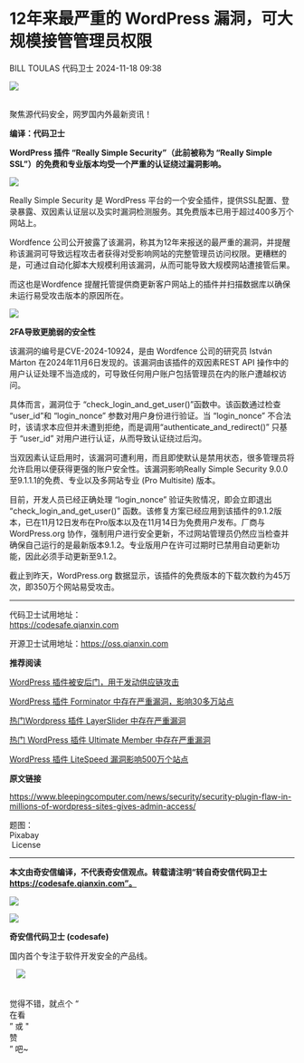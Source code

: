 #  12年来最严重的 WordPress 漏洞，可大规模接管管理员权限   
BILL TOULAS  代码卫士   2024-11-18 09:38  
  
![](https://mmbiz.qpic.cn/mmbiz_gif/Az5ZsrEic9ot90z9etZLlU7OTaPOdibteeibJMMmbwc29aJlDOmUicibIRoLdcuEQjtHQ2qjVtZBt0M5eVbYoQzlHiaw/640?wx_fmt=gif "")  
  
   
聚焦源代码安全，网罗国内外最新资讯！  
  
**编译：代码卫士**  
  
**WordPress 插件 “Really Simple Security”（此前被称为 “Really Simple SSL”）的免费和专业版本均受一个严重的认证绕过漏洞影响。**  
  
![](https://mmbiz.qpic.cn/mmbiz_gif/oBANLWYScMS2FjkxTbyib7OBoPjgGDeeibvxd5tc1COE4kUV1E9ZmEQiaHvJ1Wicapmnu7L9zKeSN2xB8WnBrRMYJg/640?wx_fmt=gif&from=appmsg "")  
  
  
Really Simple Security 是 WordPress 平台的一个安全插件，提供SSL配置、登录暴露、双因素认证层以及实时漏洞检测服务。其免费版本已用于超过400多万个网站上。  
  
Wordfence 公司公开披露了该漏洞，称其为12年来报送的最严重的漏洞，并提醒称该漏洞可导致远程攻击者获得对受影响网站的完整管理员访问权限。更糟糕的是，可通过自动化脚本大规模利用该漏洞，从而可能导致大规模网站遭接管后果。  
  
而这也是Wordfence 提醒托管提供商更新客户网站上的插件并扫描数据库以确保未运行易受攻击版本的原因所在。  
  
  
![](https://mmbiz.qpic.cn/mmbiz_gif/oBANLWYScMS2FjkxTbyib7OBoPjgGDeeibI1DRe3GvlbfrWtHb3ZAlNLSsZZJ2IqdOZ4NaxjmzFL6B1KzYobmjew/640?wx_fmt=gif&from=appmsg "")  
  
  
**2FA导致更脆弱的安全性**  
  
  
该漏洞的编号是CVE-2024-10924，是由 Wordfence 公司的研究员 István Márton 在2024年11月6日发现的。该漏洞由该插件的双因素REST API 操作中的用户认证处理不当造成的，可导致任何用户账户包括管理员在内的账户遭越权访问。  
  
具体而言，漏洞位于 “check_login_and_get_user()”函数中。该函数通过检查 “user_id”和 “login_nonce” 参数对用户身份进行验证。当 “login_nonce” 不合法时，该请求本应但并未遭到拒绝，而是调用“authenticate_and_redirect()” 只基于 “user_id” 对用户进行认证，从而导致认证绕过后沟。  
  
当双因素认证启用时，该漏洞可遭利用，而且即使默认是禁用状态，很多管理员将允许启用以便获得更强的账户安全性。该漏洞影响Really Simple Security 9.0.0至9.1.1.1的免费、专业以及多网站专业 (Pro Multisite) 版本。  
  
目前，开发人员已经正确处理 “login_nonce” 验证失败情况，即会立即退出 “check_login_and_get_user()” 函数。该修复方案已经应用到该插件的9.1.2版本，已在11月12日发布在Pro版本以及在11月14日为免费用户发布。厂商与 WordPress.org 协作，强制用户进行安全更新，不过网站管理员仍然应当检查并确保自己运行的是最新版本9.1.2。专业版用户在许可过期时已禁用自动更新功能，因此必须手动更新至9.1.2。  
  
截止到昨天，WordPress.org 数据显示，该插件的免费版本的下载次数约为45万次，即350万个网站易受攻击。  
  
  
****  
代码卫士试用地址：  
https://codesafe.qianxin.com  
  
开源卫士试用地址：https://oss.qianxin.com  
  
  
  
  
  
  
  
  
  
  
  
  
  
  
**推荐阅读**  
  
[WordPress 插件被安后门，用于发动供应链攻击](http://mp.weixin.qq.com/s?__biz=MzI2NTg4OTc5Nw==&mid=2247519884&idx=2&sn=394599c6e622c656ae34d0c38cb671fa&chksm=ea94bfe6dde336f0971c21b57ed4c97af0185fd27f42cbe3f54350b5600357533a0d61ab1a94&scene=21#wechat_redirect)  
  
  
[WordPress 插件 Forminator 中存在严重漏洞，影响30多万站点](http://mp.weixin.qq.com/s?__biz=MzI2NTg4OTc5Nw==&mid=2247519350&idx=1&sn=44cdd16335bfd4e16c8f57397e448771&chksm=ea94bd1cdde3340a03401c5d3c557a9d7ed61164d414c3cf30a1707f0002703fe0d7559b1840&scene=21#wechat_redirect)  
  
  
[热门Wordpress 插件 LayerSlider 中存在严重漏洞](http://mp.weixin.qq.com/s?__biz=MzI2NTg4OTc5Nw==&mid=2247519223&idx=2&sn=a927e2b6bd81218102ea07e2de3133d7&chksm=ea94ba9ddde3338bf760ba11cb2fb665b8ad6e728bcc5b21ea7c1c1bf46968a037b5e55499a3&scene=21#wechat_redirect)  
  
  
[热门 WordPress 插件 Ultimate Member 中存在严重漏洞](http://mp.weixin.qq.com/s?__biz=MzI2NTg4OTc5Nw==&mid=2247518957&idx=1&sn=8d096042c0c0ab672b2763c4be529085&chksm=ea94bb87dde332919301d11f7a8c23002f628ae325511713f594d8afae88da1d90d44818421f&scene=21#wechat_redirect)  
  
  
[WordPress 插件 LiteSpeed 漏洞影响500万个站点](http://mp.weixin.qq.com/s?__biz=MzI2NTg4OTc5Nw==&mid=2247518947&idx=3&sn=a79e0235f3e78c2f4980247b4e0a365d&chksm=ea94bb89dde3329f127d8c01ddbfd59e454133a12f03962b70d34129434f08d38529852aa820&scene=21#wechat_redirect)  
  
  
  
  
  
**原文链接**  
  
  
https://www.bleepingcomputer.com/news/security/security-plugin-flaw-in-millions-of-wordpress-sites-gives-admin-access/  
  
  
题图：  
Pixabay  
 License  
  
****  
**本文由奇安信编译，不代表奇安信观点。转载请注明“转自奇安信代码卫士 https://codesafe.qianxin.com”。**  
  
  
  
  
![](https://mmbiz.qpic.cn/mmbiz_jpg/oBANLWYScMSf7nNLWrJL6dkJp7RB8Kl4zxU9ibnQjuvo4VoZ5ic9Q91K3WshWzqEybcroVEOQpgYfx1uYgwJhlFQ/640?wx_fmt=jpeg "")  
  
![](https://mmbiz.qpic.cn/mmbiz_jpg/oBANLWYScMSN5sfviaCuvYQccJZlrr64sRlvcbdWjDic9mPQ8mBBFDCKP6VibiaNE1kDVuoIOiaIVRoTjSsSftGC8gw/640?wx_fmt=jpeg "")  
  
**奇安信代码卫士 (codesafe)**  
  
国内首个专注于软件开发安全的产品线。  
  
   ![](https://mmbiz.qpic.cn/mmbiz_gif/oBANLWYScMQ5iciaeKS21icDIWSVd0M9zEhicFK0rbCJOrgpc09iaH6nvqvsIdckDfxH2K4tu9CvPJgSf7XhGHJwVyQ/640?wx_fmt=gif "")  
  
   
觉得不错，就点个 “  
在看  
” 或 "  
赞  
” 吧~  
  
